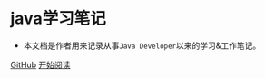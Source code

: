 # java学习笔记
- 本文档是作者用来记录从事```Java Developer```以来的学习&工作笔记。

[GitHub](<https://github.com/bleszxy/blog>)
[开始阅读](README.md)